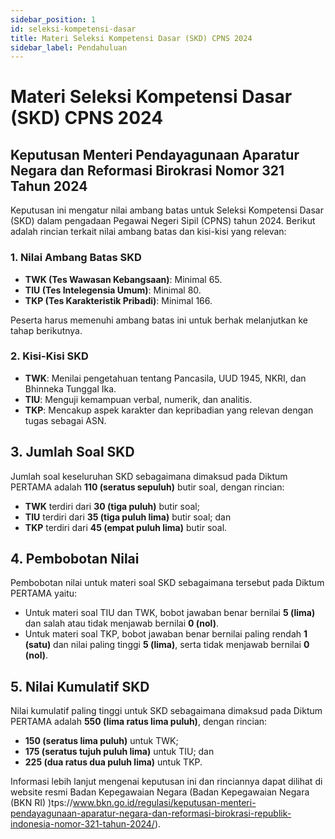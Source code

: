 ```yaml
---
sidebar_position: 1
id: seleksi-kompetensi-dasar
title: Materi Seleksi Kompetensi Dasar (SKD) CPNS 2024
sidebar_label: Pendahuluan
---
```

# Materi Seleksi Kompetensi Dasar (SKD) CPNS 2024

## Keputusan Menteri Pendayagunaan Aparatur Negara dan Reformasi Birokrasi Nomor 321 Tahun 2024

Keputusan ini mengatur nilai ambang batas untuk Seleksi Kompetensi Dasar (SKD) dalam pengadaan Pegawai Negeri Sipil (CPNS) tahun 2024. Berikut adalah rincian terkait nilai ambang batas dan kisi-kisi yang relevan:

### 1. Nilai Ambang Batas SKD
- **TWK (Tes Wawasan Kebangsaan)**: Minimal 65.
- **TIU (Tes Intelegensia Umum)**: Minimal 80.
- **TKP (Tes Karakteristik Pribadi)**: Minimal 166.
  
Peserta harus memenuhi ambang batas ini untuk berhak melanjutkan ke tahap berikutnya.

### 2. Kisi-Kisi SKD
- **TWK**: Menilai pengetahuan tentang Pancasila, UUD 1945, NKRI, dan Bhinneka Tunggal Ika.
- **TIU**: Menguji kemampuan verbal, numerik, dan analitis.
- **TKP**: Mencakup aspek karakter dan kepribadian yang relevan dengan tugas sebagai ASN.

## 3. Jumlah Soal SKD
Jumlah soal keseluruhan SKD sebagaimana dimaksud pada Diktum PERTAMA adalah **110 (seratus sepuluh)** butir soal, dengan rincian:
- **TWK** terdiri dari **30 (tiga puluh)** butir soal;
- **TIU** terdiri dari **35 (tiga puluh lima)** butir soal; dan
- **TKP** terdiri dari **45 (empat puluh lima)** butir soal.

## 4. Pembobotan Nilai
Pembobotan nilai untuk materi soal SKD sebagaimana tersebut pada Diktum PERTAMA yaitu:
- Untuk materi soal TIU dan TWK, bobot jawaban benar bernilai **5 (lima)** dan salah atau tidak menjawab bernilai **0 (nol)**.
- Untuk materi soal TKP, bobot jawaban benar bernilai paling rendah **1 (satu)** dan nilai paling tinggi **5 (lima)**, serta tidak menjawab bernilai **0 (nol)**.

## 5. Nilai Kumulatif SKD
Nilai kumulatif paling tinggi untuk SKD sebagaimana dimaksud pada Diktum PERTAMA adalah **550 (lima ratus lima puluh)**, dengan rincian:
- **150 (seratus lima puluh)** untuk TWK;
- **175 (seratus tujuh puluh lima)** untuk TIU; dan
- **225 (dua ratus dua puluh lima)** untuk TKP.

Informasi lebih lanjut mengenai keputusan ini dan rinciannya dapat dilihat di website resmi Badan Kepegawaian Negara (Badan Kepegawaian Negara (BKN RI)
)tps://www.bkn.go.id/regulasi/keputusan-menteri-pendayagunaan-aparatur-negara-dan-reformasi-birokrasi-republik-indonesia-nomor-321-tahun-2024/).